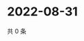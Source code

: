 # 2022-08-31

共 0 条

<!-- BEGIN WEIBO -->
<!-- 最后更新时间 Wed Aug 31 2022 03:00:55 GMT+0800 (China Standard Time) -->

<!-- END WEIBO -->
